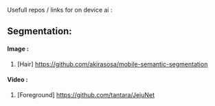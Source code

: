 Usefull repos / links for on device ai :
## Segmentation:
#### Image :
1. [Hair] https://github.com/akirasosa/mobile-semantic-segmentation
#### Video :
1. [Foreground] https://github.com/tantara/JejuNet
